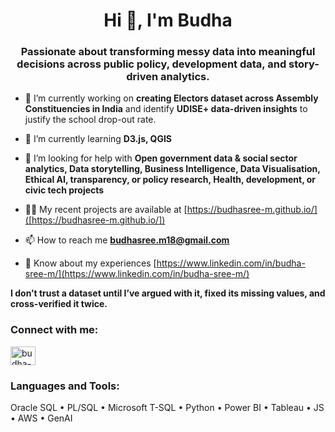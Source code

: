 <h1 align="center">Hi 👋, I'm Budha</h1>
<h3 align="center">Passionate about transforming messy data into meaningful decisions across public policy, development data, and story-driven analytics.</h3>

- 🔭 I’m currently working on **creating Electors dataset across Assembly Constituencies in India** and identify **UDISE+ data-driven insights** to justify the school drop-out rate. 

- 🌱 I’m currently learning **D3.js, QGIS**

- 🤝 I’m looking for help with **Open government data & social sector analytics, Data storytelling, Business Intelligence, Data Visualisation, Ethical AI, transparency, or policy research, Health, development, or civic tech projects**

- 👨‍💻 My recent projects are available at [https://budhasree-m.github.io/]([https://budhasree-m.github.io/])

- 📫 How to reach me **budhasree.m18@gmail.com**

- 📄 Know about my experiences [https://www.linkedin.com/in/budha-sree-m/](https://www.linkedin.com/in/budha-sree-m/)


**I don’t trust a dataset until I’ve argued with it, fixed its missing values, and cross-verified it twice.**

<h3 align="left">Connect with me:</h3>
<p align="left">
<a href="https://linkedin.com/in/budha-sree-m" target="blank"><img align="center" src="https://raw.githubusercontent.com/rahuldkjain/github-profile-readme-generator/master/src/images/icons/Social/linked-in-alt.svg" alt="budha-sree-m" height="30" width="40" /></a>
</p>

<h3 align="left">Languages and Tools:</h3>
<p align="left"> Oracle SQL • PL/SQL • Microsoft T-SQL • Python • Power BI • Tableau • JS • AWS • GenAI </p>
